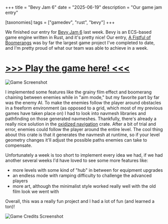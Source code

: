 +++
title = "Bevy Jam 6"
date = "2025-06-19"
description = "Our game jam entry"

[taxonomies]
tags = ["gamedev", "rust", "bevy"]
+++


We finished our entry for [Bevy Jam 6](https://itch.io/jam/bevy-jam-6) last
week. Bevy is an ECS-based game engine written in Rust, and it's pretty nice!
Our entry, [A Fistful of Boomerangs](https://4d4xfun.itch.io/bevy-jam-6) was by
far the largest game project I've completed to date, and I'm pretty proud of
what our team was able to achieve in a week.

# [>>> Play the game here! <<<](https://4d4xfun.itch.io/bevy-jam-6)


![Game Screenshot](https://img.itch.zone/aW1hZ2UvMzYwMTIwOS8yMTU5MTM5MS5wbmc=/original/1b%2Fpwp.png "Screenshot")

I implemented some features like the grainy film effect and boomerang chaining between enemies while in "aim mode," but my favorite part by far was the enemy AI. To make the enemies follow the player around obstacles in a freeform environment (as opposed to a grid, which most of my previous games have taken place on) I had to look into navmesh libraries and pathfinding on those generated navmeshes. Thankfully, there's already a really nice solution in the [oxidized navigation](https://github.com/TheGrimsey/oxidized_navigation) crate. After a bit of trial and error, enemies could follow the player around the entire level. The cool thing about this crate is that it generates the navmesh at runtime, so if your level geometry changes it'll adjust the possible paths enemies can take to compensate.

Unfortunately a week is too short to implement every idea we had, if we had another several weeks I'd have loved to see some more features like:

- more levels with some kind of "hub" in between for equipment upgrades
- an endless mode with ramping difficulty to challenge the advanced players
- more art, although the minimalist style worked really well with the old film look we went with

Overall, this was a really fun project and I had a lot of fun (and learned a ton)!


![Game Credits Screenshot](https://img.itch.zone/aW1hZ2UvMzYwMTIwOS8yMTU5MTM4OC5wbmc=/original/MGSs2f.png "Credits")